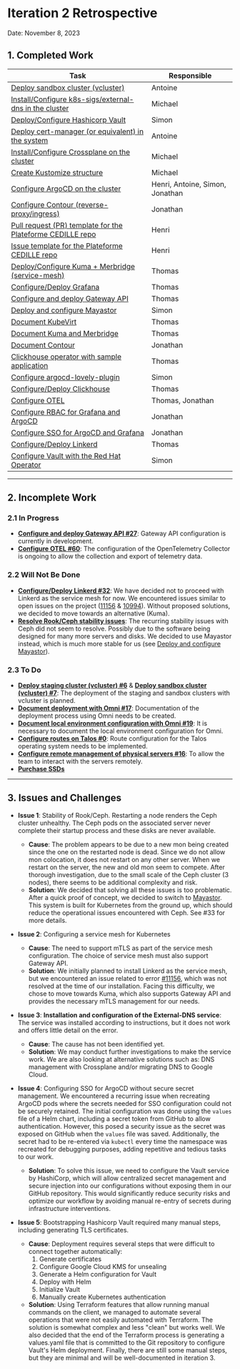 # Iteration 2 Retrospective

Date: November 8, 2023

## 1. Completed Work

| Task | Responsible |
| -------------------------------------------------------------------------------------------------------------------------------------------------- | ------------------------------- |
| [Deploy sandbox cluster (vcluster)](https://github.com/ClubCedille/Plateforme-Cedille/issues/7) | Antoine |
| [Install/Configure k8s-sigs/external-dns in the cluster](https://github.com/ClubCedille/Plateforme-Cedille/issues/35) | Michael |
| [Deploy/Configure Hashicorp Vault](https://github.com/ClubCedille/Plateforme-Cedille/issues/14) | Simon |
| [Deploy cert-manager (or equivalent) in the system](https://github.com/ClubCedille/Plateforme-Cedille/issues/26) | Antoine |
| [Install/Configure Crossplane on the cluster](https://github.com/ClubCedille/Plateforme-Cedille/issues/31) | Michael |
| [Create Kustomize structure](https://github.com/ClubCedille/Plateforme-Cedille/issues/25) | Michael |
| [Configure ArgoCD on the cluster](https://github.com/ClubCedille/Plateforme-Cedille/issues/5) | Henri, Antoine, Simon, Jonathan |
| [Configure Contour (reverse-proxy/ingress)](https://github.com/ClubCedille/Plateforme-Cedille/issues/11) | Jonathan |
| [Pull request (PR) template for the Plateforme CEDILLE repo](https://github.com/orgs/ClubCedille/projects/3/views/5?pane=issue&itemId=41043072) | Henri |
| [Issue template for the Plateforme CEDILLE repo](https://github.com/orgs/ClubCedille/projects/3/views/5?pane=issue&itemId=41043078) | Henri |
| [Deploy/Configure Kuma + Merbridge (service-mesh)](https://github.com/ClubCedille/Plateforme-Cedille/issues/20) | Thomas |
| [Configure/Deploy Grafana](https://github.com/ClubCedille/Plateforme-Cedille/issues/21) | Thomas |
| [Configure and deploy Gateway API](https://github.com/ClubCedille/Plateforme-Cedille/issues/27) | Thomas |
| [Deploy and configure Mayastor](https://github.com/ClubCedille/Plateforme-Cedille/issues/33) | Simon |
| [Document KubeVirt](https://github.com/ClubCedille/Plateforme-Cedille/issues/28) | Thomas |
| [Document Kuma and Merbridge](https://github.com/ClubCedille/Plateforme-Cedille/issues/29) | Thomas |
| [Document Contour](https://github.com/ClubCedille/Plateforme-Cedille/issues/30) | Jonathan |
| [Clickhouse operator with sample application](https://github.com/ClubCedille/Plateforme-Cedille/issues/37) | Thomas |
| [Configure argocd-lovely-plugin](https://github.com/ClubCedille/Plateforme-Cedille/issues/42) | Simon |
| [Configure/Deploy Clickhouse](https://github.com/ClubCedille/Plateforme-Cedille/issues/58) | Thomas |
| [Configure OTEL](https://github.com/ClubCedille/Plateforme-Cedille/issues/60) | Thomas, Jonathan |
| [Configure RBAC for Grafana and ArgoCD](https://github.com/ClubCedille/Plateforme-Cedille/issues/61) | Jonathan |
| [Configure SSO for ArgoCD and Grafana](https://github.com/ClubCedille/Plateforme-Cedille/issues/62) | Jonathan |
| [Configure/Deploy Linkerd](https://github.com/ClubCedille/Plateforme-Cedille/issues/32) | Thomas |
| [Configure Vault with the Red Hat Operator](https://github.com/ClubCedille/Plateforme-Cedille/issues/65) | Simon |

---

## 2. Incomplete Work

### 2.1 In Progress

- **[Configure and deploy Gateway API
  #27](https://github.com/ClubCedille/Plateforme-Cedille/issues/27)**: Gateway
  API configuration is currently in development.
- **[Configure OTEL
  #60](https://github.com/ClubCedille/Plateforme-Cedille/issues/60)**: The
  configuration of the OpenTelemetry Collector is ongoing to allow the
  collection and export of telemetry data.

### 2.2 Will Not Be Done

- **[Configure/Deploy Linkerd
  #32](https://github.com/ClubCedille/Plateforme-Cedille/issues/32)**: We have
  decided not to proceed with Linkerd as the service mesh for now. We
  encountered issues similar to open issues on the project
  ([11156](https://github.com/linkerd/linkerd2/issues/11156) &
  [10994](https://github.com/linkerd/linkerd2/issues/10994)). Without proposed
  solutions, we decided to move towards an alternative (Kuma).
- **[Resolve Rook/Ceph stability
  issues](https://github.com/ClubCedille/Plateforme-Cedille/issues/34)**: The
  recurring stability issues with Ceph did not seem to resolve. Possibly due to
  the software being designed for many more servers and disks. We decided to use
  Mayastor instead, which is much more stable for us (see [Deploy and configure
  Mayastor](https://github.com/ClubCedille/Plateforme-Cedille/issues/33)).

### 2.3 To Do

- **[Deploy staging cluster (vcluster)
  #6](https://github.com/ClubCedille/Plateforme-Cedille/issues/6)** & **[Deploy
  sandbox cluster (vcluster)
  #7](https://github.com/ClubCedille/Plateforme-Cedille/issues/7)**: The
  deployment of the staging and sandbox clusters with vcluster is planned.
- **[Document deployment with Omni
  #17](https://github.com/ClubCedille/Plateforme-Cedille/issues/17)**:
  Documentation of the deployment process using Omni needs to be created.
- **[Document local environment configuration with Omni
  #19](https://github.com/ClubCedille/Plateforme-Cedille/issues/19)**: It is
  necessary to document the local environment configuration for Omni.
- **[Configure routes on Talos
  #0](https://github.com/orgs/ClubCedille/projects/3/views/5?pane=issue&itemId=41582552)**:
  Route configuration for the Talos operating system needs to be implemented.
- **[Configure remote management of physical servers
  #16](https://github.com/ClubCedille/Plateforme-Cedille/issues/16)**: To allow
  the team to interact with the servers remotely.
- **[Purchase
  SSDs](https://github.com/ClubCedille/Plateforme-Cedille/issues/9)**

---

## 3. Issues and Challenges

- **Issue 1**: Stability of Rook/Ceph. Restarting a node renders the Ceph
  cluster unhealthy. The Ceph pods on the associated server never complete their
  startup process and these disks are never available.
  - **Cause**: The problem appears to be due to a new mon being created since
    the one on the restarted node is dead. Since we do not allow mon colocation,
    it does not restart on any other server. When we restart on the server, the
    new and old mon seem to compete. After thorough investigation, due to the
    small scale of the Ceph cluster (3 nodes), there seems to be additional
    complexity and risk.
  - **Solution**: We decided that solving all these issues is too problematic.
    After a quick proof of concept, we decided to switch to
    [Mayastor](https://openebs.io/docs/concepts/mayastor). This system is built
    for Kubernetes from the ground up, which should reduce the operational
    issues encountered with Ceph. See #33 for more details.

- **Issue 2**: Configuring a service mesh for Kubernetes
  - **Cause**: The need to support mTLS as part of the service mesh
    configuration. The choice of service mesh must also support Gateway API.
  - **Solution**: We initially planned to install Linkerd as the service mesh,
    but we encountered an issue related to error
    [#11156](https://github.com/linkerd/linkerd2/issues/11156), which was not
    resolved at the time of our installation. Facing this difficulty, we chose
    to move towards Kuma, which also supports Gateway API and provides the
    necessary mTLS management for our needs.

- **Issue 3**: **Installation and configuration of the External-DNS service**:
  The service was installed according to instructions, but it does not work and
  offers little detail on the error.
  - **Cause**: The cause has not been identified yet.
  - **Solution**: We may conduct further investigations to make the service
    work. We are also looking at alternative solutions such as: DNS management
    with Crossplane and/or migrating DNS to Google Cloud.

- **Issue 4**: Configuring SSO for ArgoCD without secure secret management. We
  encountered a recurring issue when recreating ArgoCD pods where the secrets
  needed for SSO configuration could not be securely retained. The initial
  configuration was done using the `values` file of a Helm chart, including a
  secret token from GitHub to allow authentication. However, this posed a
  security issue as the secret was exposed on GitHub when the `values` file was
  saved. Additionally, the secret had to be re-entered via `kubectl` every time
  the namespace was recreated for debugging purposes, adding repetitive and
  tedious tasks to our work.
  - **Solution**: To solve this issue, we need to configure the Vault service by
    HashiCorp, which will allow centralized secret management and secure
    injection into our configurations without exposing them in our GitHub
    repository. This would significantly reduce security risks and optimize our
    workflow by avoiding manual re-entry of secrets during infrastructure
    interventions.

- **Issue 5**: Bootstrapping Hashicorp Vault required many manual steps,
  including generating TLS certificates.
  - **Cause**: Deployment requires several steps that were difficult to connect
    together automatically:
    1. Generate certificates
    2. Configure Google Cloud KMS for unsealing
    3. Generate a Helm configuration for Vault
    4. Deploy with Helm
    5. Initialize Vault
    6. Manually create Kubernetes authentication
  - **Solution**: Using Terraform features that allow running manual commands on
    the client, we managed to automate several operations that were not easily
    automated with Terraform. The solution is somewhat complex and less "clean"
    but works well. We also decided that the end of the Terraform process is
    generating a values.yaml file that is committed to the Git repository to
    configure Vault's Helm deployment. Finally, there are still some manual
    steps, but they are minimal and will be well-documented in iteration 3.
